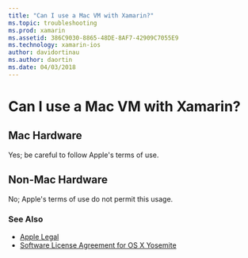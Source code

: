 ```yaml
---
title: "Can I use a Mac VM with Xamarin?"
ms.topic: troubleshooting
ms.prod: xamarin
ms.assetid: 386C9030-8865-48DE-8AF7-42909C7055E9
ms.technology: xamarin-ios
author: davidortinau
ms.author: daortin
ms.date: 04/03/2018
---
```


# Can I use a Mac VM with Xamarin? 

## Mac Hardware
Yes; be careful to follow Apple's terms of use.

## Non-Mac Hardware
No; Apple's terms of use do not permit this usage.

### See Also

- [Apple Legal](https://www.apple.com/legal/)
- [Software License Agreement for OS X Yosemite](http://images.apple.com/legal/sla/docs/OSX10103.pdf)
